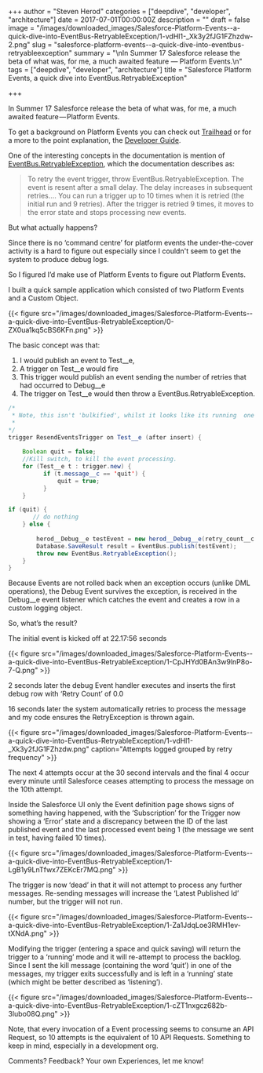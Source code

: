 +++
author = "Steven Herod"
categories = ["deepdive", "developer", "architecture"]
date = 2017-07-01T00:00:00Z
description = ""
draft = false
image = "/images/downloaded_images/Salesforce-Platform-Events--a-quick-dive-into-EventBus-RetryableException/1-vdHl1-_Xk3y2fJG1FZhzdw-2.png"
slug = "salesforce-platform-events--a-quick-dive-into-eventbus-retryableexception"
summary = "\nIn Summer 17 Salesforce release the beta of what was, for me, a much awaited feature — Platform Events.\n"
tags = ["deepdive", "developer", "architecture"]
title = "Salesforce Platform Events, a quick dive into EventBus.RetryableException"

+++


In Summer 17 Salesforce release the beta of what was, for me, a much awaited feature — Platform Events.

To get a background on Platform Events you can check out [Trailhead](https://trailhead.salesforce.com/en/trails/force_com_dev_intermediate/modules/platform_events_basics) or for a more to the point explanation, the [Developer Guide](https://developer.salesforce.com/docs/atlas.en-us.platform_events.meta/platform_events/platform_events_intro.htm).

One of the interesting concepts in the documentation is mention of [EventBus.RetryableException](https://developer.salesforce.com/docs/atlas.en-us.platform_events.meta/platform_events/platform_events_subscribe_apex_refire.htm), which the documentation describes as:

> To retry the event trigger, throw EventBus.RetryableException. The event is resent after a small delay. The delay increases in subsequent retries…. You can run a trigger up to 10 times when it is retried (the initial run and 9 retries). After the trigger is retried 9 times, it moves to the error state and stops processing new events.

But what actually happens?

Since there is no ‘command centre’ for platform events the under-the-cover activity is a hard to figure out especially since I couldn't seem to get the system to produce debug logs.

So I figured I’d make use of Platform Events to figure out Platform Events.

I built a quick sample application which consisted of two Platform Events and a Custom Object.

{{< figure src="/images/downloaded_images/Salesforce-Platform-Events--a-quick-dive-into-EventBus-RetryableException/0-ZX0ua1kq5cBS6KFn.png" >}}

The basic concept was that:

1. I would publish an event to Test__e,
2. A trigger on Test__e would fire
3. This trigger would publish an event sending the number of retries that had occurred to Debug__e
4. The trigger on Test__e would then throw a EventBus.RetryableException.

```java
/*
 * Note, this isn't 'bulkified', whilst it looks like its running  one event, it could actually receive many events just like a trigger.
 * 
*/
trigger ResendEventsTrigger on Test__e (after insert) {
    
    Boolean quit = false;
    //Kill switch, to kill the event processing.
    for (Test__e t : trigger.new) {
          if (t.message__c == 'quit') {
              quit = true;
          }
    }

if (quit) {
       // do nothing
    } else {
        
        herod__Debug__e testEvent = new herod__Debug__e(retry_count__c = EventBus.TriggerContext.currentContext().retries);
        Database.SaveResult result = EventBus.publish(testEvent);
        throw new EventBus.RetryableException();
    }
}
```

Because Events are not rolled back when an exception occurs (unlike DML operations), the Debug Event survives the exception, is received in the Debug__e event listener which catches the event and creates a row in a custom logging object.

So, what’s the result?

The initial event is kicked off at 22.17:56 seconds

{{< figure src="/images/downloaded_images/Salesforce-Platform-Events--a-quick-dive-into-EventBus-RetryableException/1-CpJHYd0BAn3w9lnP8o-7-Q.png" >}}

2 seconds later the debug Event handler executes and inserts the first debug row with ‘Retry Count’ of 0.0

16 seconds later the system automatically retries to process the message and my code ensures the RetryException is thrown again.

{{< figure src="/images/downloaded_images/Salesforce-Platform-Events--a-quick-dive-into-EventBus-RetryableException/1-vdHl1-_Xk3y2fJG1FZhzdw.png" caption="Attempts logged grouped by retry frequency" >}}

The next 4 attempts occur at the 30 second intervals and the final 4 occur every minute until Salesforce ceases attempting to process the message on the 10th attempt.

Inside the Salesforce UI only the Event definition page shows signs of something having happened, with the ‘Subscription’ for the Trigger now showing a ‘Error’ state and a discrepancy between the ID of the last published event and the last processed event being 1 (the message we sent in test, having failed 10 times).

{{< figure src="/images/downloaded_images/Salesforce-Platform-Events--a-quick-dive-into-EventBus-RetryableException/1-LgB1y9LnTfwx7ZEKcEr7MQ.png" >}}

The trigger is now ‘dead’ in that it will not attempt to process any further messages. Re-sending messages will increase the ‘Latest Published Id’ number, but the trigger will not run.

{{< figure src="/images/downloaded_images/Salesforce-Platform-Events--a-quick-dive-into-EventBus-RetryableException/1-Za1JdqLoe3RMH1ev-tXNdA.png" >}}

Modifying the trigger (entering a space and quick saving) will return the trigger to a ‘running’ mode and it will re-attempt to process the backlog. Since I sent the kill message (containing the word ‘quit’) in one of the messages, my trigger exits successfully and is left in a ‘running’ state (which might be better described as ‘listening’).

{{< figure src="/images/downloaded_images/Salesforce-Platform-Events--a-quick-dive-into-EventBus-RetryableException/1-cZT1nxgcz682b-3lubo08Q.png" >}}

Note, that every invocation of a Event processing seems to consume an API Request, so 10 attempts is the equivalent of 10 API Requests. Something to keep in mind, especially in a development org.

Comments? Feedback? Your own Experiences, let me know!

